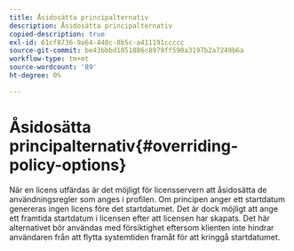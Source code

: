 ```yaml
---
title: Åsidosätta principalternativ
description: Åsidosätta principalternativ
copied-description: true
exl-id: 61cf8736-9a64-440c-8b5c-a411191ccccc
source-git-commit: be43bbbd1051886c8979ff590a3197b2a7249b6a
workflow-type: tm+mt
source-wordcount: '89'
ht-degree: 0%

---
```


# Åsidosätta principalternativ{#overriding-policy-options}

När en licens utfärdas är det möjligt för licensservern att åsidosätta de användningsregler som anges i profilen. Om principen anger ett startdatum genereras ingen licens före det startdatumet. Det är dock möjligt att ange ett framtida startdatum i licensen efter att licensen har skapats. Det här alternativet bör användas med försiktighet eftersom klienten inte hindrar användaren från att flytta systemtiden framåt för att kringgå startdatumet.
